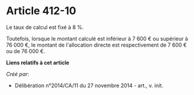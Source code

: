 # Article 412-10

Le taux de calcul est fixé à 8 %. 

Toutefois, lorsque le montant calculé est inférieur à 7 600 € ou supérieur à 76 000 €, le montant de l'allocation directe est
respectivement de 7 600 € ou de 76 000 €.

**Liens relatifs à cet article**

_Créé par_:

  - Délibération n°2014/CA/11 du 27 novembre 2014 - art., v. init.
